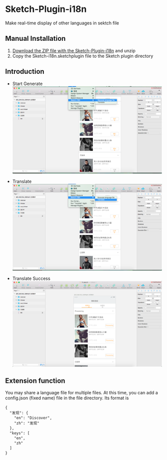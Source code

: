 # Sketch-Plugin-i18n
Make real-time display of other languages in sektch file

## Manual Installation
1. [Download the ZIP file with the Sketch-Plugin-i18n](https://github.com/shiyafei/Sketch-Plugin-i18n) and unzip
2. Copy the Sketch-i18n.sketchplugin file to the Sketch plugin directory

## Introduction
- Start Generate
![Generate](./assets/generate.png)
<!-- - Input one Language code
![Edit-language](./assets/edit-language.png)
- Generate Success
![Genetate Success](./assets/genetate-success.png) -->
- Translate
![Translate](./assets/translate.png)
<!-- - Select Language
![Select language](./assets/select-language.png) -->
- Translate Success
![Success](./assets/success.png)

## Extension function
You may share a language file for multiple files. At this time, you can add a config.json (fixed name) file in the file directory. Its format is
```
{
  "发现": {
    "en": "Discover",
    "zh": "发现"
  },
  "keys": [
    "en",
    "zh"
  ]
}
```